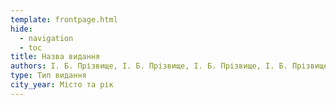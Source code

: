 ```yaml
---
template: frontpage.html
hide:
  - navigation
  - toc
title: Назва видання
authors: І. Б. Прізвище, І. Б. Прізвище, І. Б. Прізвище, І. Б. Прізвище, І. Б. Прізвище,І. Б. Прізвище
type: Тип видання
city_year: Місто та рік
---
```

